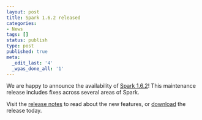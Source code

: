 ```yaml
---
layout: post
title: Spark 1.6.2 released
categories:
- News
tags: []
status: publish
type: post
published: true
meta:
  _edit_last: '4'
  _wpas_done_all: '1'
---
```

We are happy to announce the availability of <a href="{{site.url}}releases/spark-release-1-6-2.html" title="Spark Release 1.6.2">Spark 1.6.2</a>! This maintenance release includes fixes across several areas of Spark.

Visit the <a href="{{site.url}}releases/spark-release-1-6-2.html" title="Spark Release 1.6.2">release notes</a> to read about the new features, or <a href="{{site.url}}downloads.html">download</a> the release today.
